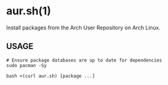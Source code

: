 # aur.sh(1)

Install packages from the Arch User Repository on Arch Linux.

## USAGE
    # Ensure package databases are up to date for dependencies
    sudo pacman -Sy

    bash <(curl aur.sh) [package ...]
